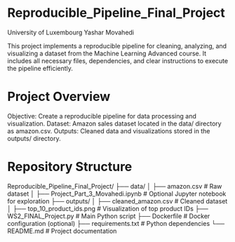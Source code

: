 # Reproducible_Pipeline_Final_Project
University of Luxembourg
Yashar Movahedi

This project implements a reproducible pipeline for cleaning, analyzing, and visualizing a dataset from the Machine Learning Advanced course. It includes all necessary files, dependencies, and clear instructions to execute the pipeline efficiently.

# Project Overview

 Objective: Create a reproducible pipeline for data processing and visualization.
 Dataset: Amazon sales dataset located in the data/ directory as amazon.csv.
 Outputs: Cleaned data and visualizations stored in the outputs/ directory.
 # Repository Structure
 Reproducible_Pipeline_Final_Project/
├── data/
│   ├── amazon.csv              # Raw dataset
│   ├── Project_Part_3_Movahedi.ipynb  # Optional Jupyter notebook for exploration
├── outputs/
│   ├── cleaned_amazon.csv      # Cleaned dataset
│   ├── top_10_product_ids.png  # Visualization of top product IDs
├── WS2_FINAL_Project.py        # Main Python script
├── Dockerfile                  # Docker configuration (optional)
├── requirements.txt            # Python dependencies
└── README.md                   # Project documentation
